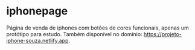 # iphonepage
Página de venda de iphones com botões de cores funcionais, apenas um protótipo para estudo.
Também disponível no domínio: https://projeto-iphone-souza.netlify.app.

